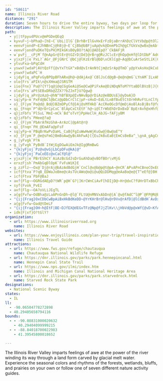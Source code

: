 ```yaml
---
id: "58611"
name: Illinois River Road
distance: "291"
duration: Seven hours to drive the entire byway, two days per loop for each of seven nature activity loops
description: The Illinois River Valley imparts feelings of awe at the power of the river winding its way through a land form carved by glacial melt water. Experience the seasonal colors and rhythms of the forests, wetlands, bluffs, and prairies on your own or follow one of seven different nature activity guides.
path:
  - y||tFpyudPUcv@mPGDeQEqQ
  - kyvuF~j~bPha@~[hE~C`UbL|IlG`{BrhBrIlGvHxErFzDjaBrrAhDzClVtVb@p@tOlZ|CfD|@dBzs@zmBjo@bcB~B`I|@~DrAnHn@`Fh@pG`@hIHrCDtIu@xj@Bhz@IleAsBdsDD||CEdHHnxCOne@TfE^pCx@`DbAjB|E`HrA`B`Av@vAt@xBh@dBLnfCj@rBPzChAzBxBbA~Ar@dBZnAb@hCXpLDzMeAzzGBhAAl@@tAFjABTHb@Lt@Nr@Tl@FP^z@\n@d@n@d@h@l@d@n@^TJbAXbBPxd@JdVKbo@DC~^HL@jABnTvd@Q
  - eenvFjondP~EJhNBnCj@hBj@~E`CjBb@bBFjuAp@vk@DnmPbIh@gCfGkVx@wBx@eAbf@ig@n@}@d@_Ar@{Bl@gCdBuRTsAr@yBr@eAz@_AlAm@rAQbCEtB|FdFdL``@nv@rCvGjAlEfChMd_@~bBvEbUbBzIhDzVfg@v_Ej@`Fp@lJ~}BJlGq@xw@aLfCStBEjFRdzAfMnS~AfELp}AuD~BQjCe@lJ_D|Ca@nAE|rCU~@`@|@z@b@v@x@lCjAcMNgCdNcdB^aLAsF
  - eenvFjondPuDKeTQsPH}MIkGKsBOyBO?tA@|@ADIp@?`CkBAFjR
  - w`pvFj__cPjM`f@nApGr@lEr@tGZrD|Dd}@rBrg@RzJClcEr@hOp@nHf@lDtDbP`AdCbDxHhEhHfA|A~D|Eje@rf@xFrG~VhX~[v\fXpYxE~FfC|DbD~G|CrIdE|OvSnz@xBbLv@nGh@jHVtGJxH[jb@WfFYfDmAbJ}@bDu@tBmB~DsYfg@}AfEi@rBiA~F_@lFIhPFvTOzE}@vHg@hCoBxGiBlEaKhTsAfCyApBoBrB_BrAqf@~[m[bS}C~B}CtCcEfFqEjIoAzCoAzDyBdKe@nDq@xIOnHU`_B?xdANjaA@zgANtwA]p@
  - yjxzFj|e`PxL?`AGr_@FjGNrC`@bCj@lKzErBl@bD\xCKlCg@~Aq@bCuArSeStLiK|GmE~C_B~HcD|JsDjIi@`J?rHmAvA_@lBk@|FsCxDuCrE{EhCqDtGoLx@kAxCgDzDuCpM_GpNmFzCaAxE_AfK_@j_AEhMS`GHlA@bG?dG?bG?dG?nB?`cAIjEMvFe@xEy@ju@wThBe@xEm@nCKzZKbSUj`@?fI`A`Bp@pOhEjFxBtCjBvWtR`KrGnQnFpIfBnLpErF`C`I~Ebg@x]`H~FxRlRv\v^vDjDfAj@lA`@hFr@p@fEfArCpAjAjFtDhMdIrCfEz@zBh@jBh@~ElHz@hAl@vLfLdKzKpEfEdc@n]jf@nh@hIzKfEjGdQjYpGtMvBnFrItRpJtVjIpR|IzPzChHnFrJ`ClDzBjClRnN`L|Jj_@~`@`[fVhe@r]`IdDlEx@|CRvj@rGjBLbg@pGlDTnk@~GlET`OJ`g@g@lqAy@pDZhDp@rD`BxA~@lC~B~KlMlK|KnGjFhGnDnChAvG`CpF~@bXfBdIX`OdCp@RtHpExB~@fEjCxBhA|ClAlBd@nB`@dGhAfGjAb@HhFpAlA^rA`@fA\r@XpCrAjD~A|CzA`ChAjBt@vDxAjDbAzBl@x@z@bGtAfGtA|FrAdGrAfGvA~Cr@l@NfGlAxAXfEPpEGtDc@hCq@zFmBvAg@dGuBdGuB`DgA~FoBzCaAfBe@pB]b@Gd@EbBIbDG|F?fG?jFAfG?dG?bG?dC@fGAdGAfG?jEAbG@dGCfGCzBAdGIfGGdGIbFGbGEdGCfGEfGCnCCP?dG@`E?zC?pE@dA?b@@|@BzCPdD`@|AXnCn@|FjBdGjBbBh@zCz@lEr@dGfAn@LD@nC`@t@RpAb@bB|@vBxAbGhEvEfDrBvArClBjCdBdGpEhAx@l@\|CzBhExChChBvAbA`C`BvBxAn@`@hA`@lBf@dATrCl@rCj@nB`@`Cb@lA^fAj@~@|@jAxA`ApB~@~A`AnA~AvAlBzAhFbDTPt@n@^X\Z\Zh@h@|FfFvD`Dn@h@dDlCfBbBfAhAzAdBj@n@nAxA`AdA`@h@hFhGdBpBl@t@fBpBzAhBdBpBvAdBbAjAjA|Af@lA^z@Tn@Tv@Pn@r@rD`AfFnAlGxHt`@lA`KdBhV~AjLV`BBPNjATtAHn@Lr@Hn@`@jCP`AJfAv@lFbAbHt@|F~@fJv@rHRdBvAjIpHj\tB`IZjAPp@Jf@ZvAv@hD`Lne@h@bBXx@d@hAb@hAjBdE`AvB`@|@n@~ArHhPvF`L~BtDhB~CT^h@n@`@f@lAnAf@`@VNl@\l@Xv@^bA`@j@Vj@VfAd@\NnBx@hEdBdBp@zGpApKdBrBt@xBpAlNpNr@v@f@f@RN\Xr@`@^Ln@N`ANpHLfpA?`tBd@noBDzSKnCJ`SDj{AFf{@uArf@k@~FsB`AM|CR~uAnq@pMdHvJ`GlOzHlK`FrBuJ\eAxFoJt@yANWLi@Ju@FMBw@?i@EqACKI_@UeA]aAk@qAK]e@uA[_AI]CMMy@Ce@Co@Bw@AGACZiEPyCLy@b@aCb@wAf@oAhAj@\FhMG~Ad@jJ~PlDfOrBlHd@d@l@Xp@@|AVdAd@b@ZfBv@rBbAnF`DVPjC~ApCjBtCbBxCv@tDp@DD^XRf@StZ^xCBR@\@l@Ab@u@xFEn@?d@B`@D\HZLRJJh@R`A\jAp@jA~@`A|@z@`Al@p@d@f@h@`@^Nl@J|DTpAl@vBxAp@h@t@x@dB|BP]JGLCjCCZCNIFKDSFqBb@ATDHJJRFRFNJZVZd@Xp@Zb@N\J`@HrBB\DVD\Hl@Vj@Vb@XZVPVFRFRB|A?dEApDVfAj@fBDjA_@`Oe@lBEtATbBdBlCj@l@jAjB^^f@^v@j@f@f@NlADnCxDrQr@~@|AfA\ZlAvAn@bAFPN`@h@nBHT^x@PVf@j@jB~AP\p@`AvAlFjAlDh@zA|AdDxAlGnBlGpIlLNt@Br@Gp@[dAaDtDaAv@lDtHd@v@PFpAzCp@rAfJlJx@z@f@n@~@dAhAbCfBdGbDtH~BrEXJtJdR|GtNDVdNl^lAjBhBpAx@Nn@FbAEd@Ev@Ov@e@zFwEhEkDv@m@pA_@`AEh@?vANnAT~EvAj@Rn@^r@j@^Vp@x@p@lAb@dA^`AHR\x@l@xARP`AdCpB`FbBlD|AbCdBdBrMhJhi@|^BTxJdHtEtClT`O|B`CzApBr@rAdMrXZd@^VfF`I|@~@|VdU~D~CtH~G~a@~]bGdEvDtBlOfG|DjAr@d@rEtA`D~@hf@hNtHbCNKbGxAxEn@tGJb_BEvCHdBb@nJbF~PbKRj@DfA{Kl_@FbAxMhItOzIrAJvDKnDJfBMpFIdAHhAXlAz@tBrDtAvA`JnHbPrNlT~TjB~A\L`KxBbDb@vBFt_@CnBH`GCfGEz@AfGBnBB`@TFFHHHXLd@HfJ?~@MbiA?jE@nN?|@B|FDvHBjH@`HFjRJvHHhsAJfL\hFh@vD~BdLfCxG~hAnrBdAvBdAlCzAhGj@dFZxFD~mCJ|f@RlKd@vEb@|Bx@hD~BfG`JdRbCnH`F`RJr@bCrGlAjBnCnC`B~@zBx@hB\`CLr~BFhaBMd_AgFhRg@z{DkBfEs@vCgAtCmBlDeDhAw@lBo@t@O~BEzDn@xElD
  - ytvuFxa~bPqCdH
  - yswxF|wdaP|AVtQzFf{@vYxTtGX^xBd@vIrAnNtCjm@zSrAp@TmD`y@pYxAsHx@kCxBI~@Tn@d@n@?|A^dAj@dJrCh@`@R~@{CzRnK~DbD`BpH`FbHxGtIhKniApxAnh@pp@~FrHvFlHtD`Fb@j@LPNNPP|BjCtEhGbWf[nXrYjApAdCtCzA~AvAvAxBrBt]j^~P|RrJnJzFjErCzArO|GdZvKjGfC`KrDhMjFdl@nTlq@xW`KvCbEt@vEb@hd@t@fK?fQSnQg@rJkAnIgC`FqBl]iRfIgE`DsBrh@_Yd@k@fU{L|YmPfRuKbM{H|RmKhBiApIcEbVkIbHaC`FoAfG_ApF]rDQnJ]vGV|BT|HbC`CjAT\lAh@rA`AxNnMlJzERAjKfGbJxEfk@r[dCvAhA|AhDpGdGzKnHlMlClFrC|EnCxFzCdFjR`^bMzTdHtMjHvMrCxFjKaLxDkEXVdMfV`JhQdB`DxCtFkD~DxClF_KlLjVlc@tLbUlBzA~A|@nChDdLfRvElI~CzE`GhKxTr^zA@~DFn@rAvIzM?RlCvCxAnBhSh]pFtMdIvPtCvGzH|OxFhMfCxEjArCfGhMr@lArApAhBrAn@Zx@ZbC\bBBrEQfIHpHz@hOlD|LdDrDn@`CV|BDbFExKgA~GY`EJnDZrOdDhy@jTl|@hTvEjBpEzBvHrEf]bXzVhS~WnR`IlGvH|HtIxKTXD^bEbFbE~FpA`CvIdSvJrS|CrIfFnO~N~g@|YrbAzGbVnB~Ev@xAdBbChBpBxArA|FxDlF`EbBlBvBjDdB~DrAvEt@rEfE|a@lVnvB|BnQrEdb@LjB
  - yswxF|wdaPC`H
  - ijdyF|q_aPqFvGyBPQpBFhARx@h@~@dAjAx@`CBlJsCd@gB~@e@n@mG`LYnAM`ILxANlAjAhDZdDGhRbb@F|SCjxBt@nRGbBW`L{HbW`a@jGjKbErErE`EvGzDxFfBnGnAbCLhEFf}B\xEL
  - olo{Frs`aPIk\n@sXHma@JSRSTM
  - iio{Fnx}`Pu@?{Y?}q@j@qCGgGeAi@Se@Cw@PiFxAe@DiNDqNToM?YtaBDlBVzB|J{CvVyItB[rQWpGF`AAzEKzn@DvVE
  - olo{Frs`aPtSEBxDRb@ZZX??bZJnT}U?Qgw@
  - ijdyF|q_aPr@zAz@~@hN^hBfBXp@IvNHvBp@rDiAz@eBDUsE}@yDoA}D
  - sq|yFp~m`PxFd@bCl@bCz@pDbCrClC|pF~sHvD~EdLtLnBfBvEtCtOrHhRvFtLnClYpE~\nEbXlEfGvBfYbJdPlGvPzF~BfAvMjD`Gr@`UxAvWjA`gBbKvLjAfEr@xNjDvWzG`KbD|LhFH`Ax@dArAl@JVSRuAQ_@LEp@Pd@`Br@nBfB|@vAd@`BrB`L^dEIvBsAvFDhBxAlE`CjFN~AIz@o@|AiDxE
  - o}_{F|ym`Po@d@_Bd@}BZmDPyCf@}Aj@sMfHkD`AcCReOGcDf@mDjAoBlAsBjBsf@fg@qAvBy@tBu@zCWlBWvEH`KA`EMlBYlBo@rCoBfFiA~B{DlJ}`@jbAuG|NwD~JeAxBgBnCcSzUuClE_[~t@_C~EsDpGcVr^aC`DiDzD_N`MmGfHeElGkJnPmB`C}BnBeB~@sDhAsC\sp@L_E^mEdA}B`AiC~AcBpAyBtB_DpEaUr^cAxAiAdAsAn@oB\mBF}T?
  - qi_{Fnqn`P^d@rDrCpCxC`BlApCxCtEtF`h@~i@lTrWbEhDrDxBxD`BpErAvh@xHhf@nGjl@fFxDv@rDfA`EdBvZpQv@p@v@rA`@lA?f@|@EdCNrLhCHGfFj@bEFrGYfPyAxf@oDzF[~FHtJnAjn@dKbFd@`HT~fBM~GKhKyApKoCvCmAfHcEnTwM
  - q}jzFbfs`PlSuL`MmI~mCk`Bd^oTvY}PpHeClH_AbJG~fAFjyBM
  - q}jzFbfs`PHee@?a@
  - o}_{F|ym`PbArAfHzGhA~ArAzC|@pAt@r@
  - qi_{Fnqn`PH_@EmAFa@pFsF
  - sq|yFp~m`PBqBrKwPvDaHL_CaB{FgIuWwHwWjKuGw@}Bw@aE^Y
  - o}_{F|ym`P_@e@sFmG}BmBoAw@yBcAkFwA}[{EuJkBuEaB{EmCsBeBa^_\gnA_gAgCmCoCqEcBaEk@sB}@mEi@{EW_FAsB?al@OwDo@qG_AsEsAeEqIwPN_@m@gNSyIL{@N_@r@{@hCwBl@_BzAe@n@a@rAyBp@yB`@AJc@K{`@zM@EsZ
  - g_|yFvgk`P?A
  - g_|yFvgk`PyBdB`ItWjEgDGwAiEmJk@Ig@RmBwG
  - "{k|yFjoj`Pz@v@vGjLbCpDFv@kA|@"
  - "{k|yFjoj`PaCoEEc@xCaCf@l@"
  - yjxzFj|e`PBrEShCY`AiAzBcGdJsDrGuAhDa@vBOfBOr\vMjG
  - erxzFjsh`PmAbGqDlOpK`FvFuWiK}E
  - g_zzFlz~~Ox@`Dj@rAj@bAzAdBdGjH`CnCl@v@b@p@t@pA~@nCR`APvAPnCBnoCOxEOfBWdBiBnIUbCKfE~CvpBNryBr@pyBE~g@B~eAZ~`Ad@x}DaAn[MxCEvB?bCDvBDnANjBRjBVpBTpBTrBNdBHtAJdCFpFA~CA`MJ`R@nAAzQ?~CO|y@IhSKx@Cr^Y`B[~DsCnWCpBvYB
  - icf{Ftva`P?qB_EDWaJoBme@cAsTUcAWo@o@i@u@QiDDMqg@eAaBo@e@{T^eEf@}BH|B_`AO}B_@eBm@{AyCaFe@qBSuAE_Cl@{Gp@eGNsC?uBUyCSkAcCmKUsBMmEGkRCw`AXceE|Ae@dB{@lAkA`BsBzW}^xBoClA}Bj@gCXuCHqCHw^IoIDiTEiTEiEOcC
  - icf{Ftva`PbF@BaJ
  - axf{Flg~~OGRGdAEpD?tWR`p@H`G?|]KrCWnCiAvF[hDIjD@~Hr@dxC?fUHrDTxBbChPXxC?lBIfASdAaB`GSlBH|BdAnFTjBBnA[pBmAbEUjBIdBXtD
  - syf{Fvok_PvEI
  - axf{Flg~~OA?oVLiJEgTL
  - a{g{Fvfw~OdBha@zLaAPnGnDh~@l@`FLtU@nMNVxAbDn@|A`@v@fAdC^l@P`@FP@R@b@B~NIZ?|E@hFBr@H\D|L?xFSj@
  - "{ij{Frag}OxCDbCwBpAiBxHkBdKeDD~@YrKHrBr@lHv@rDVv@rAfD|@lCdBdH`AvDxDzOxFr^xAlEbAlBhAfBdBbAx@x@rC~Ah@n@|DdLXl@h@l@nN~Hd@^zH`NhBtAbDdBbCr@bBjAtQvSfD`E|ErGzL|QnAxC~@dDrAtIXfITzKCxV^~kB\\zYEb[PtCl@xBjEvLdAbFlHt_@fFbUvFh]\\zEPfGHp@Nt@vElLd@jGr@bMC`Di@fEOjCOnIDVBVDLFRLXNJLBXEPOTo@J[JYZe@ZQJ?n@BXDHBHJLNHLDVRlDDnGRrBJl@t@~CZ|@T`Ab@`F?~AYxDU~@k@~By@hC{@|A}CnCaAr@gAXcCSi@b@e@t@?bAHZ|@jAXl@Xx@Lj@HbBOh{@c@jKyBtE_Av@aADk@UkBsAWGWDQPOf@F~@ZfBbC~FCtASjA?rAVjAt@xBX`CAdCwAhH]~CLzAXn@XTj@VvD?x@Fn@v@XfAPliAKjuFKtUIxz@SjBk@xBaAlB_B`BoDr@mGNm@HeA\\y@l@y@fAs@xAwE`QeAlGSnCAjCj@bVd@hHRbAnMrm@~@tDhAjDbA`Cd@L~@_@XmEHq@^oAb@y@d@c@r@_@dAUbAE|b@WxpCGhRQ`LD|G~@rPxGlHzBlJdCr@^|CtD|EdKrAlETtCH~CAlDKXA~JDrJAdBGdGDzH@dCDL@xACdD@x{@ShnCRtB"
  - a{g{Fvfw~Oad@tDeLF
  - "{ij{Frag}OH~h@ItF|BE~DJfEX@dEGvTFz@Np@fJjZlKv\\jHbVd@p@xWf{@vD~KfAtDPpBDtB\\peAxB~k@vAlb@^lG`BvMjFd]tAvG|B|G~@jEvA|N^jB~AnFtMj]XjBd@rAxAzKx@hJf@zRGxEoArIYxAO|BEdFRfxDOvx@SlE_LhZoAhFe@lEy@~PsBpN_@xP]fFcDrPe@dDI|CNbHI`HkB`Iy@xAuLtNm@lAOxEsSeA}[UyBi@}CaAmAtKsFsA_H?q@D_I~DiB?y@_@wJmJo@_@y@SkMr@ow@MGta@B`SNbC@Hf@fDjAxENXv@lB|C`ExApAz@r@~JfEvAx@`B~ArCfE`AvBj@zApA`HFpCDziAZzH`@lDhA|DxAfD|C|DrE|C|E~@tKN|EhAbDhB~@~@~C~DtArCvBtJpUb`ArBlIbChI?d@`Lv[dJnVhEvM^jBTrCRd@HnAHrDCdD?p_@d@zO"
  - idk{F|xf}O?tGlY?
organization:
  - url: https://www.illinoisriverroad.org
    name: Illinois River Road
websites:
  - url: https://www.enjoyillinois.com/plan-your-trip/travel-inspiration/illinois-river-road-national-scenic-byway/
    name: Illinois Travel Guide
attractions:
  - url: https://www.fws.gov/refuge/chautauqua
    name: Chautauqua National Wildlife Refuge
  - url: https://dnr.illinois.gov/parks/park.hennepincanal.html
    name: Hennepin Canal State Trail
  - url: https://www.nps.gov/ilmi/index.htm
    name: Illinois and Michigan Canal National Heritage Area
  - url: https://dnr.illinois.gov/parks/park.starvedrock.html
    name: Starved Rock State Park
designations:
  - National Scenic Byway
states:
  - IL
ll:
  - -90.06504778272898
  - 40.29405658794116
bounds:
  - - -90.08831000020632
    - 40.29404099999215
  - - -88.84018700022983
    - 41.39545800018652

---
```


The Illinois River Valley imparts feelings of awe at the power of the river winding its way through a land form carved by glacial melt water. Experience the seasonal colors and rhythms of the forests, wetlands, bluffs, and prairies on your own or follow one of seven different nature activity guides.
